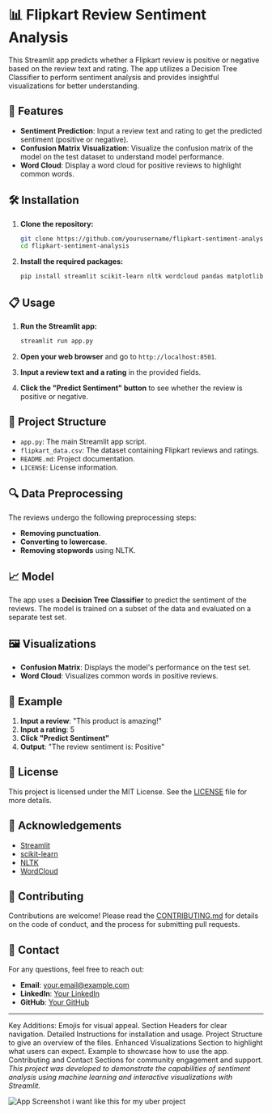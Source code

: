 # 📊 Flipkart Review Sentiment Analysis

This Streamlit app predicts whether a Flipkart review is positive or negative based on the review text and rating. The app utilizes a Decision Tree Classifier to perform sentiment analysis and provides insightful visualizations for better understanding.

## 🚀 Features

- **Sentiment Prediction**: Input a review text and rating to get the predicted sentiment (positive or negative).
- **Confusion Matrix Visualization**: Visualize the confusion matrix of the model on the test dataset to understand model performance.
- **Word Cloud**: Display a word cloud for positive reviews to highlight common words.

## 🛠️ Installation

1. **Clone the repository:**

    ```bash
    git clone https://github.com/yourusername/flipkart-sentiment-analysis.git
    cd flipkart-sentiment-analysis
    ```

2. **Install the required packages:**

    ```bash
    pip install streamlit scikit-learn nltk wordcloud pandas matplotlib seaborn tqdm
    ```

## 📋 Usage

1. **Run the Streamlit app:**

    ```bash
    streamlit run app.py
    ```

2. **Open your web browser** and go to `http://localhost:8501`.

3. **Input a review text and a rating** in the provided fields.

4. **Click the "Predict Sentiment" button** to see whether the review is positive or negative.

## 📁 Project Structure

- `app.py`: The main Streamlit app script.
- `flipkart_data.csv`: The dataset containing Flipkart reviews and ratings.
- `README.md`: Project documentation.
- `LICENSE`: License information.

## 🔍 Data Preprocessing

The reviews undergo the following preprocessing steps:
- **Removing punctuation**.
- **Converting to lowercase**.
- **Removing stopwords** using NLTK.

## 📈 Model

The app uses a **Decision Tree Classifier** to predict the sentiment of the reviews. The model is trained on a subset of the data and evaluated on a separate test set.

## 🖼️ Visualizations

- **Confusion Matrix**: Displays the model's performance on the test set.
- **Word Cloud**: Visualizes common words in positive reviews.

## 🧪 Example

1. **Input a review**: "This product is amazing!"
2. **Input a rating**: 5
3. **Click "Predict Sentiment"**
4. **Output**: "The review sentiment is: Positive"

## 📜 License

This project is licensed under the MIT License. See the [LICENSE](LICENSE) file for more details.

## 🙏 Acknowledgements

- [Streamlit](https://streamlit.io/)
- [scikit-learn](https://scikit-learn.org/)
- [NLTK](https://www.nltk.org/)
- [WordCloud](https://github.com/amueller/word_cloud)

## 🌟 Contributing

Contributions are welcome! Please read the [CONTRIBUTING.md](CONTRIBUTING.md) for details on the code of conduct, and the process for submitting pull requests.

## 📧 Contact

For any questions, feel free to reach out:

- **Email**: your.email@example.com
- **LinkedIn**: [Your LinkedIn](https://www.linkedin.com/in/yourprofile/)
- **GitHub**: [Your GitHub](https://github.com/yourusername/)

---
Key Additions:
Emojis for visual appeal.
Section Headers for clear navigation.
Detailed Instructions for installation and usage.
Project Structure to give an overview of the files.
Enhanced Visualizations Section to highlight what users can expect.
Example to showcase how to use the app.
Contributing and Contact Sections for community engagement and support.
*This project was developed to demonstrate the capabilities of sentiment analysis using machine learning and interactive visualizations with Streamlit.*

![App Screenshot](screenshot.png)
i want like this for my uber project
